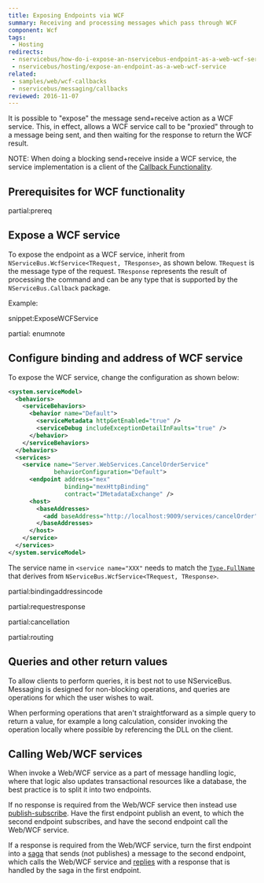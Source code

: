 ```yaml
---
title: Exposing Endpoints via WCF
summary: Receiving and processing messages which pass through WCF
component: Wcf
tags:
 - Hosting
redirects:
 - nservicebus/how-do-i-expose-an-nservicebus-endpoint-as-a-web-wcf-service
 - nservicebus/hosting/expose-an-endpoint-as-a-web-wcf-service
related:
 - samples/web/wcf-callbacks
 - nservicebus/messaging/callbacks
reviewed: 2016-11-07
---
```


It is possible to "expose" the message send+receive action as a WCF service. This, in effect, allows a WCF service call to be "proxied" through to a message being sent, and then waiting for the response to return the WCF result.

NOTE: When doing a blocking send+receive inside a WCF service, the service implementation is a client of the [Callback Functionality](/nservicebus/messaging/callbacks.md). 


## Prerequisites for WCF functionality

partial:prereq


## Expose a WCF service

To expose the endpoint as a WCF service, inherit from `NServiceBus.WcfService<TRequest, TResponse>`, as shown below. `TRequest` is the message type of the request. `TResponse` represents the result of processing the command and can be any type that is supported by the `NServiceBus.Callback` package.

Example:

snippet:ExposeWCFService

partial: enumnote


## Configure binding and address of WCF service

To expose the WCF service, change the configuration as shown below:

```xml
<system.serviceModel>
  <behaviors>
    <serviceBehaviors>
      <behavior name="Default">
        <serviceMetadata httpGetEnabled="true" />
        <serviceDebug includeExceptionDetailInFaults="true" />
      </behavior>
    </serviceBehaviors>
  </behaviors>
  <services>
    <service name="Server.WebServices.CancelOrderService"
             behaviorConfiguration="Default">
      <endpoint address="mex"
                binding="mexHttpBinding" 
                contract="IMetadataExchange" />
      <host>
        <baseAddresses>
          <add baseAddress="http://localhost:9009/services/cancelOrder" />
        </baseAddresses>
      </host>
    </service>
  </services>
</system.serviceModel>
```

The service name in `<service name="XXX"` needs to match the [`Type.FullName`](https://msdn.microsoft.com/en-us/library/system.type.fullname.aspx) that derives from `NServiceBus.WcfService<TRequest, TResponse>`.

partial:bindingaddressincode

partial:requestresponse

partial:cancellation

partial:routing


## Queries and other return values

To allow clients to perform queries, it is best not to use NServiceBus. Messaging is designed for non-blocking operations, and queries are operations for which the user wishes to wait.

When performing operations that aren't straightforward as a simple query to return a value, for example a long calculation, consider invoking the operation locally where possible by referencing the DLL on the client.


## Calling Web/WCF services

When invoke a Web/WCF service as a part of message handling logic, where that logic also updates transactional resources like a database, the best practice is to split it into two endpoints.

If no response is required from the Web/WCF service then instead use [publish-subscribe](/nservicebus/messaging/publish-subscribe/). Have the first endpoint publish an event, to which the second endpoint subscribes, and have the second endpoint call the Web/WCF service. 

If a response is required from the Web/WCF service, turn the first endpoint into a [saga](/nservicebus/sagas/) that sends (not publishes) a message to the second endpoint, which calls the Web/WCF service and [replies](/nservicebus/messaging/reply-to-a-message.md) with a response that is handled by the saga in the first endpoint.
